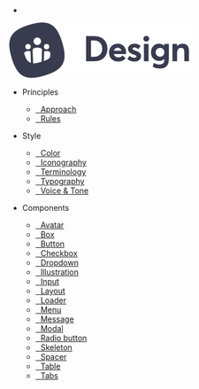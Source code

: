 - <a href="/#/?id=main" class="docsify-logo">
![](media/biings-logo_ds.png ':no-zoom')
</a>

- <span class="has-text-primary">Principles</span>
    - [ Approach](approach)
    - [ Rules](rules)

- <span class="has-text-cyan-dark">Style</span>
    - [ Color](color)
    - [ Iconography](icons)
    - [ Terminology](terms)
    - [ Typography](typo)
    - [ Voice & Tone](voice)
  
- <span class="has-text-orange-dark">Components</span>
    - [ Avatar](avatar)
    - [ Box](box)
    - [ Button](button)
    - [ Checkbox](checkbox)
    - [ Dropdown](dropdown)
    - [ Illustration](illustration)
    - [ Input](input)
    - [ Layout](layout)
    - [ Loader](loader)
    - [ Menu](menu)
    - [ Message](message)
    - [ Modal](modal)
    - [ Radio button](radio)
    - [ Skeleton](skeleton)
    - [ Spacer](spacer)
    - [ Table](table)
    - [ Tabs](tabs)